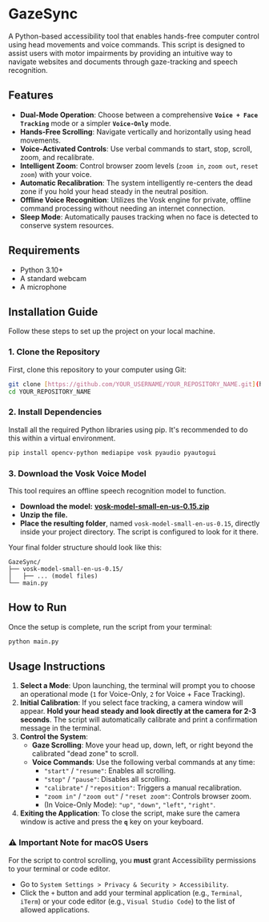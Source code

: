 # GazeSync

A Python-based accessibility tool that enables hands-free computer control using head movements and voice commands. This script is designed to assist users with motor impairments by providing an intuitive way to navigate websites and documents through gaze-tracking and speech recognition.

## Features

* **Dual-Mode Operation**: Choose between a comprehensive **`Voice + Face Tracking`** mode or a simpler **`Voice-Only`** mode.
* **Hands-Free Scrolling**: Navigate vertically and horizontally using head movements.
* **Voice-Activated Controls**: Use verbal commands to start, stop, scroll, zoom, and recalibrate.
* **Intelligent Zoom**: Control browser zoom levels (`zoom in`, `zoom out`, `reset zoom`) with your voice.
* **Automatic Recalibration**: The system intelligently re-centers the dead zone if you hold your head steady in the neutral position.
* **Offline Voice Recognition**: Utilizes the Vosk engine for private, offline command processing without needing an internet connection.
* **Sleep Mode**: Automatically pauses tracking when no face is detected to conserve system resources.

## Requirements

* Python 3.10+
* A standard webcam
* A microphone

## Installation Guide

Follow these steps to set up the project on your local machine.

### 1. Clone the Repository

First, clone this repository to your computer using Git:

```bash
git clone [https://github.com/YOUR_USERNAME/YOUR_REPOSITORY_NAME.git](https://github.com/YOUR_USERNAME/YOUR_REPOSITORY_NAME.git)
cd YOUR_REPOSITORY_NAME
```

### 2. Install Dependencies

Install all the required Python libraries using pip. It's recommended to do this within a virtual environment.

```bash
pip install opencv-python mediapipe vosk pyaudio pyautogui
```

### 3. Download the Vosk Voice Model

This tool requires an offline speech recognition model to function.

* **Download the model:** [**vosk-model-small-en-us-0.15.zip**](https://alphacephei.com/vosk/models/vosk-model-small-en-us-0.15.zip)
* **Unzip the file.**
* **Place the resulting folder**, named `vosk-model-small-en-us-0.15`, directly inside your project directory. The script is configured to look for it there.

Your final folder structure should look like this:

```
GazeSync/
├── vosk-model-small-en-us-0.15/
│   ├── ... (model files)
└── main.py
```

## How to Run

Once the setup is complete, run the script from your terminal:

```bash
python main.py
```

## Usage Instructions

1.  **Select a Mode**: Upon launching, the terminal will prompt you to choose an operational mode (`1` for Voice-Only, `2` for Voice + Face Tracking).
2.  **Initial Calibration**: If you select face tracking, a camera window will appear. **Hold your head steady and look directly at the camera for 2-3 seconds**. The script will automatically calibrate and print a confirmation message in the terminal.
3.  **Control the System**:
    * **Gaze Scrolling**: Move your head up, down, left, or right beyond the calibrated "dead zone" to scroll.
    * **Voice Commands**: Use the following verbal commands at any time:
        * `"start"` / `"resume"`: Enables all scrolling.
        * `"stop"` / `"pause"`: Disables all scrolling.
        * `"calibrate"` / `"reposition"`: Triggers a manual recalibration.
        * `"zoom in"` / `"zoom out"` / `"reset zoom"`: Controls browser zoom.
        * (In Voice-Only Mode): `"up"`, `"down"`, `"left"`, `"right"`.
4.  **Exiting the Application**: To close the script, make sure the camera window is active and press the **`q`** key on your keyboard.

### ⚠️ Important Note for macOS Users

For the script to control scrolling, you **must** grant Accessibility permissions to your terminal or code editor.

* Go to `System Settings > Privacy & Security > Accessibility`.
* Click the `+` button and add your terminal application (e.g., `Terminal`, `iTerm`) or your code editor (e.g., `Visual Studio Code`) to the list of allowed applications.
